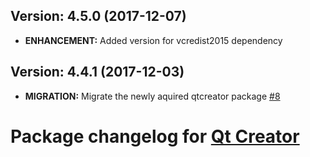 ## Version: 4.5.0 (2017-12-07)
- **ENHANCEMENT:** Added version for vcredist2015 dependency

## Version: 4.4.1 (2017-12-03)
- **MIGRATION:** Migrate the newly aquired qtcreator package [#8](https://github.com/AdmiringWorm/chocolatey-packages/issues/8)

# Package changelog for [Qt Creator](https://chocolatey.org/packages/qtcreator)
